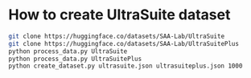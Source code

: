 # How to create UltraSuite dataset

```bash
git clone https://huggingface.co/datasets/SAA-Lab/UltraSuite
git clone https://huggingface.co/datasets/SAA-Lab/UltraSuitePlus
python process_data.py UltraSuite
python process_data.py UltraSuitePlus
python create_dataset.py ultrasuite.json ultrasuiteplus.json 1000
```
